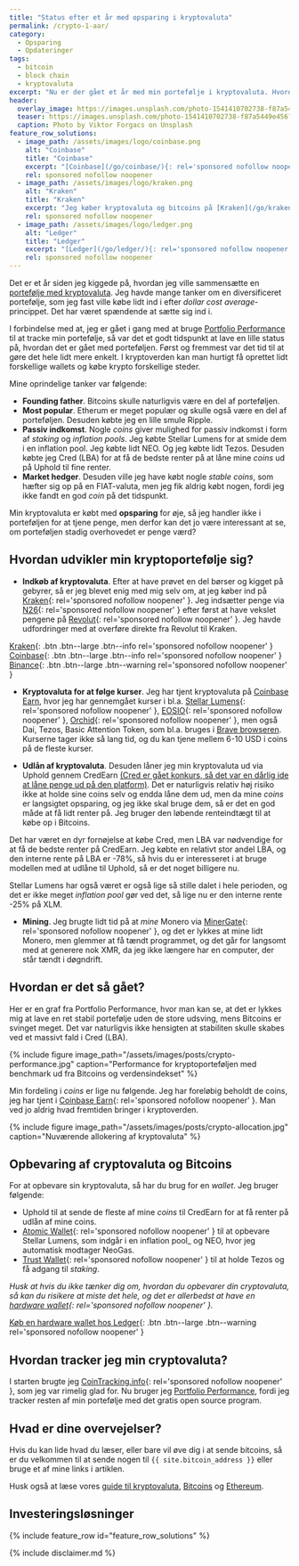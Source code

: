 ```yaml
---
title: "Status efter et år med opsparing i kryptovaluta"
permalink: /crypto-1-aar/
category:
  - Opsparing
  - Opdateringer
tags:
  - bitcoin
  - block chain
  - kryptovaluta
excerpt: "Nu er der gået et år med min portefølje i kryptovaluta. Hvordan har min kryptoportefølje udviklet sig?"
header:
  overlay_image: https://images.unsplash.com/photo-1541410702738-f87a5449e456?ixlib=rb-1.2.1&ixid=eyJhcHBfaWQiOjEyMDd9&auto=format&fit=crop&h=600&w=1200&q=10
  teaser: https://images.unsplash.com/photo-1541410702738-f87a5449e456?ixlib=rb-1.2.1&ixid=eyJhcHBfaWQiOjEyMDd9&auto=format&fit=crop&h=300&w=400&q=10
  caption: Photo by Viktor Forgacs on Unsplash
feature_row_solutions:
  - image_path: /assets/images/logo/coinbase.png
    alt: "Coinbase"
    title: "Coinbase"
    excerpt: "[Coinbase](/go/coinbase/){: rel='sponsored nofollow noopener' } har et rigtig godt _Earn_-program, hvor jeg flere gange har lært meget om forskellige krypotvalutaer. Du får op til 66 DKK Bitcoins ved at købe på Coinbase med [mit link](/go/coinbase/){: rel='sponsored nofollow noopener' }."
    rel: sponsored nofollow noopener
  - image_path: /assets/images/logo/kraken.png
    alt: "Kraken"
    title: "Kraken"
    excerpt: "Jeg køber kryptovaluta og bitcoins på [Kraken](/go/kraken/){: rel='sponsored nofollow noopener' }, som er den billigeste kryptobørs, jeg har kunnet finde. Den er ret let at bruge."
    rel: sponsored nofollow noopener
  - image_path: /assets/images/logo/ledger.png
    alt: "Ledger"
    title: "Ledger"
    excerpt: "[Ledger](/go/ledger/){: rel='sponsored nofollow noopener' } er en hardware wallet til dine kryptovalutaer. Det er helt nødvendigt, hvis du tager sikkerheden seriøst."
    rel: sponsored nofollow noopener
---
```


Det er et år siden jeg kiggede på, hvordan jeg ville sammensætte en [portefølje med kryptovaluta](/krypto-portfolio/). Jeg havde mange tanker om en diversificeret portefølje, som jeg fast ville købe lidt ind i efter _dollar cost average_-princippet. Det har været spændende at sætte sig ind i.

I forbindelse med at, jeg er gået i gang med at bruge [Portfolio Performance](/hvordan-tracker-jeg-min-portefolje/) til at tracke min portefølje, så var det et godt tidspunkt at lave en lille status på, hvordan det er gået med porteføljen. Først og fremmest var det tid til at gøre det hele lidt mere enkelt. I kryptoverden kan man hurtigt få oprettet lidt forskellige wallets og købe krypto forskellige steder.

Mine oprindelige tanker var følgende:

- **Founding father**. Bitcoins skulle naturligvis være en del af porteføljen.
- **Most popular**. Etherum er meget populær og skulle også være en del af porteføljen. Desuden købte jeg en lille smule Ripple.
- **Passiv indkomst**. Nogle _coins_ giver mulighed for passiv indkomst i form af _staking_ og _inflation pools_. Jeg købte Stellar Lumens for at smide dem i en inflation pool. Jeg købte lidt NEO. Og jeg købte lidt Tezos. Desuden købte jeg Cred (LBA) for at få de bedste renter på at låne mine _coins_ ud på Uphold til fine renter.
- **Market hedger**. Desuden ville jeg have købt nogle _stable coins_, som hæfter sig op på en FIAT-valuta, men jeg fik aldrig købt nogen, fordi jeg ikke fandt en god _coin_ på det tidspunkt.

Min kryptovaluta er købt med **opsparing** for øje, så jeg handler ikke i porteføljen for at tjene penge, men derfor kan det jo være interessant at se, om porteføljen stadig overhovedet er penge værd?

## Hvordan udvikler min kryptoportefølje sig?

- **Indkøb af kryptovaluta**. Efter at have prøvet en del børser og kigget på gebyrer, så er jeg blevet enig med mig selv om, at jeg køber ind på [Kraken](/go/kraken/){: rel='sponsored nofollow noopener' }. Jeg indsætter penge via [N26](/go/n26/){: rel='sponsored nofollow noopener' } efter først at have vekslet pengene på [Revolut](/go/revolut/){: rel='sponsored nofollow noopener' }. Jeg havde udfordringer med at overføre direkte fra Revolut til Kraken.

[Kraken](/go/kraken/){: .btn .btn--large .btn--info rel='sponsored nofollow noopener' } [Coinbase](/go/coinbase/){: .btn .btn--large .btn--info rel='sponsored nofollow noopener' } [Binance](/go/binance/){: .btn .btn--large .btn--warning rel='sponsored nofollow noopener' }

- **Kryptovaluta for at følge kurser**. Jeg har tjent kryptovaluta på [Coinbase Earn](/coinbase-earn/), hvor jeg har gennemgået kurser i bl.a. [Stellar Lumens](https://coinbase.com/earn/xlm/invite/cxq453w7){: rel='sponsored nofollow noopener' }, [EOSIO](https://coinbase.com/earn/eos/invite/cjdkm8sp){: rel='sponsored nofollow noopener' }, [Orchid](https://coinbase.com/earn/oxt/invite/pc1gh5xs){: rel='sponsored nofollow noopener' }, men også Dai, Tezos, Basic Attention Token, som bl.a. bruges i [Brave browseren](/brave-anmeldelse/). Kurserne tager ikke så lang tid, og du kan tjene mellem 6-10 USD i coins på de fleste kurser.

- **Udlån af kryptovaluta**. Desuden låner jeg min kryptovaluta ud via Uphold gennem CredEarn <ins>(Cred er gået konkurs, så det var en dårlig ide at låne penge ud på den platform)</ins>. Det er naturligvis relativ høj risiko ikke at holde sine coins selv og endda låne dem ud, men da mine _coins_ er langsigtet opsparing, og jeg ikke skal bruge dem, så er det en god måde at få lidt renter på. Jeg bruger den løbende renteindtægt til at købe op i Bitcoins.

Det har været en dyr fornøjelse at købe Cred, men LBA var nødvendige for at få de bedste renter på CredEarn. Jeg købte en relativt stor andel LBA, og den interne rente på LBA er -78%, så hvis du er interesseret i at bruge modellen med at udlåne til Uphold, så er det noget billigere nu.

Stellar Lumens har også været er også lige så stille dalet i hele perioden, og det er ikke meget _inflation pool_ gør ved det, så lige nu er den interne rente -25% på XLM. 

- **Mining**. Jeg brugte lidt tid på at _mine_ Monero via [MinerGate](/go/minergate/){: rel='sponsored nofollow noopener' }, og det er lykkes at mine lidt Monero, men glemmer at få tændt programmet, og det går for langsomt med at generere nok XMR, da jeg ikke længere har en computer, der står tændt i døgndrift.

## Hvordan er det så gået?

Her er en graf fra Portfolio Performance, hvor man kan se, at det er lykkes mig at lave en ret stabil portefølje uden de store udsving, mens Bitcoins er svinget meget. Det var naturligvis ikke hensigten at stabiliten skulle skabes ved et massivt fald i Cred (LBA).

{% include figure image_path="/assets/images/posts/crypto-performance.jpg" caption="Performance for kryptoporteføljen med benchmark ud fra Bitcoins og verdensindekset" %}

Min fordeling i _coins_ er lige nu følgende. Jeg har foreløbig beholdt de coins, jeg har tjent i [Coinbase Earn](/go/coinbase/){: rel='sponsored nofollow noopener' }. Man ved jo aldrig hvad fremtiden bringer i kryptoverden.

{% include figure image_path="/assets/images/posts/crypto-allocation.jpg" caption="Nuværende allokering af kryptovaluta" %}

## Opbevaring af cryptovaluta og Bitcoins

For at opbevare sin kryptovaluta, så har du brug for en _wallet_. Jeg bruger følgende:

- Uphold til at sende de fleste af mine _coins_ til CredEarn for at få renter på udlån af mine coins.
- [Atomic Wallet](/go/atomicwallet/){: rel='sponsored nofollow noopener' } til at opbevare Stellar Lumens, som indgår i en inflation pool_ og NEO, hvor jeg automatisk modtager NeoGas.
- [Trust Wallet](/go/trustwallet/){: rel='sponsored nofollow noopener' } til at holde Tezos og få adgang til _staking_.

_Husk at hvis du ikke tænker dig om, hvordan du opbevarer din cryptovaluta, så kan du risikere at miste det hele, og det er allerbedst at have en [hardware wallet](/go/ledger/){: rel='sponsored nofollow noopener' }._

[Køb en hardware wallet hos Ledger](/go/ledger/){: .btn .btn--large .btn--warning rel='sponsored nofollow noopener' }

## Hvordan tracker jeg min cryptovaluta?

I starten brugte jeg [CoinTracking.info](/go/cointracking/){: rel='sponsored nofollow noopener' }, som jeg var rimelig glad for. Nu bruger jeg [Portfolio Performance](/hvordan-tracker-jeg-min-portefolje/), fordi jeg tracker resten af min portefølje med det gratis open source program.

## Hvad er dine overvejelser?

Hvis du kan lide hvad du læser, eller bare vil øve dig i at sende bitcoins, så er du velkommen til at sende nogen til `{{ site.bitcoin_address }}` eller bruge et af mine links i artiklen.

Husk også at læse vores [guide til kryptovaluta](/kryptovaluta/), [Bitcoins](/bitcoins/) og [Ethereum](/ethereum/).

## Investeringsløsninger

{% include feature_row id="feature_row_solutions" %}

{% include disclaimer.md %}
